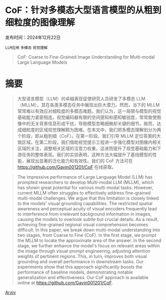 # CoF：针对多模态大型语言模型的从粗到细粒度的图像理解

发布时间：2024年12月22日

`LLM应用` `多模态` `视觉理解`

> CoF: Coarse to Fine-Grained Image Understanding for Multi-modal Large Language Models

# 摘要

> 大型语言模型（LLM）的卓越表现促使研究人员研发了多模态 LLM（MLLM），其在各类多模态任务中展现出巨大潜力。然而，当下的 MLLM 常常难以有效应对细粒度的多模态难题。我们认为，这一局限与模型的视觉基础能力紧密相连。视觉编码器有限的空间感知和感知敏锐度，常常致使图像中的无关背景信息形成干扰，导致模型忽略细微却关键的细节。故而，达成细粒度的区域视觉理解颇为困难。在本文中，我们把多模态理解划分为两个阶段，即从粗到细（CoF）。在第一阶段，我们引导 MLLM 定位答案的大致区域。在第二阶段，我们借助视觉提示工程进一步强化模型对图像内相关区域的关注，调整相关区域的注意力权重。这进而提升了视觉基础能力和下游任务的整体表现。我们的实验表明，这种方法大幅提升了基线模型的性能，展现出显著的泛化能力和有效性。我们的 CoF 方法可在 https://github.com/Gavin001201/CoF 在线获取。

> The impressive performance of Large Language Model (LLM) has prompted researchers to develop Multi-modal LLM (MLLM), which has shown great potential for various multi-modal tasks. However, current MLLM often struggles to effectively address fine-grained multi-modal challenges. We argue that this limitation is closely linked to the models' visual grounding capabilities. The restricted spatial awareness and perceptual acuity of visual encoders frequently lead to interference from irrelevant background information in images, causing the models to overlook subtle but crucial details. As a result, achieving fine-grained regional visual comprehension becomes difficult. In this paper, we break down multi-modal understanding into two stages, from Coarse to Fine (CoF). In the first stage, we prompt the MLLM to locate the approximate area of the answer. In the second stage, we further enhance the model's focus on relevant areas within the image through visual prompt engineering, adjusting attention weights of pertinent regions. This, in turn, improves both visual grounding and overall performance in downstream tasks. Our experiments show that this approach significantly boosts the performance of baseline models, demonstrating notable generalization and effectiveness. Our CoF approach is available online at https://github.com/Gavin001201/CoF.

[Arxiv](https://arxiv.org/abs/2412.16869)